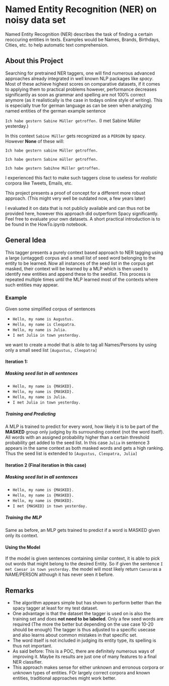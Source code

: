 # Named Entity Recognition (NER) on noisy data set

Named Entity Recognition (NER) describes the task of finding a certain reoccuring entities in texts.
Examples would be Names, Brands, Birthdays, Cities, etc. to help automatic text comprehension.

## About this Project
Searching for pretrained NER taggers, one will find numerous 
advanced approaches already integrated in well known NLP packages like *spacy*. 
Most of these achieve highest scores on comparative datasets, if it comes to applying them to practical
problems however, performance decreases significantly as soon as grammar and spelling are not 100% correct anymore
(as it realistically is the case in todays online style of writing).
This is especially true for german language as can be seen when analyzing named entities of the german example sentence

`Ich habe gestern Sabine Müller getroffen.` (I met Sabine Müller yesterday.)

In this context `Sabine Müller` gets recognized as a `PERSON` by spacy. However **None** of these will:

`Ich habe gestern sabine Müller getroffen.`

`Ich habe gestern Sabine müller getroffen.`

`Ich habe gestern Sabihne Müller getroffen.`

I experienced this fact to make such taggers close to useless for *realistic* corpora like Tweets, Emails, etc.

This project presents a proof of concept for a different more robust approach. (This might very well be outdated now, a few years later)

I evaluated it on data that is not publicly available and can thus not be provided here, however this approach did outperform
Spacy significantly. Feel free to evaluate your own datasets. A short practical introduction is to be found in the HowTo.ipynb notebook.

## General Idea
This tagger presents a purely context based approach to NER tagging using a large (untagged) corpus and a small list of 
seed word belonging to the entity to be learned.
Now all instances of the seed list in the corpus get masked, their context will be learned by a MLP
which is then used to identify new entities and append these to the seedlist. This process is repeated multiple times
until the MLP learned most of the contexts where such entities may appear.

### Example
Given some simplified corpus of sentences

* `Hello, my name is Augustus.`
* `Hello, my name is Cleopatra.`
* `Hello, my name is Julia.`
* `I met Julia in town yesterday.`

we want to create a model that is able to tag all Names/Persons by using only a small 
seed list `[Augustus, Cleopatra]`

#### Iteration 1:
##### Masking seed list in all sentences
* `Hello, my name is {MASKED}.`
* `Hello, my name is {MASKED}.`
* `Hello, my name is Julia.`
* `I met Julia in town yesterday.`

##### Training and Predicting
A MLP is trained to predict for every word, how likely it is to be part of the **MASKED** group
only judging by its surrounding context (not the word itself). All words with an assigned probability higher than a certain threshold probability
get added to the seed list. In this case `Julia` in sentence 3 appears in the same context as both masked words and gets a high ranking.
Thus the seed list is extended to `[Augustus, Cleopatra, Julia]`

#### Iteration 2 (Final iteration in this case)
##### Masking seed list in all sentences
* `Hello, my name is {MASKED}.`
* `Hello, my name is {MASKED}.`
* `Hello, my name is {MASKED}.`
* `I met {MASKED} in town yesterday.`

##### Training the MLP
Same as before, an MLP gets trained to predict if a word is MASKED given only its context.

#### Using the Model
If the model is given sentences containing similar context, it is able to pick out words that might belong 
to the desired Entity. 
So if given the sentence `I met Caesar in town yesterday.` the model will most likely return `Caesar`as a NAME/PERSON 
although it has never seen it before.

## Remarks
* The algorithm appears simple but has shown to perform better than the spacy tagger at least for my test dataset.
* One advantage is that the dataset the tagger is used on is also the training set and does **not need to be labeled**.
Only a few seed words are required (The more the better but depending on the use case 10-20 should be enough)
The tagger is thus adjusted to a specific usecase and also learns about common mistakes in that specific set.
* The word itself is not included in judging its entity type, its spelling is thus not important.
* As said before: This is a POC, there are definitely numerous ways of improving it. Maybe its results are just one of many
features to a final NER classifier.
* This approach makes sense for either unknown and erronous corpora or unknown types of entities. FOr largely correct 
corpora and known entities, traditional approaches might work better.


